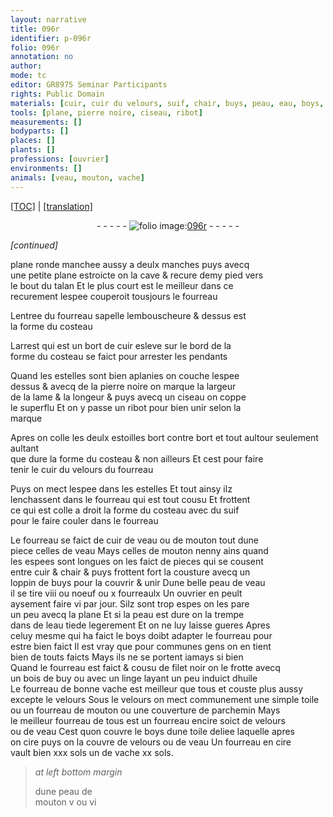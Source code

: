 ```yaml
---
layout: narrative
title: 096r
identifier: p-096r
folio: 096r
annotation: no
author:
mode: tc
editor: GR8975 Seminar Participants
rights: Public Domain
materials: [cuir, cuir du velours, suif, chair, buys, peau, eau, boys, filet, bois de buy, huile, velours, toile, parchemin, cire]
tools: [plane, pierre noire, ciseau, ribot]
measurements: []
bodyparts: []
places: []
plants: []
professions: [ouvrier]
environments: []
animals: [veau, mouton, vache]
---
```


<p><a href="{{ site.baseurl }}/diplomatic/">[TOC]</a> | <a href="{{ site.baseurl }}/texts/p-096r_tl/" target="_blank">[translation]</a></p><div class="folio" align="center">- - - - - <a href="http://gallica.bnf.fr/ark:/12148/btv1b10500001g/f197.image" target="_blank"><img src="https://cu-mkp.github.io/2017-workshop-edition/assets/photo-icon.png" alt="folio image: " style="display:inline-block; margin-bottom:-3px;"/>096r</a> - - - - - </div>  
 
*[continued]*
  
<span class="tl">plane</span> ronde manchee aussy a deulx manches puys avecq<br/> une petite <span class="tl">plane</span> estroicte on la cave & recure demy pied vers<br/> le bout du talan Et le plus court est le meilleur dans ce<br/> recurement lespee couperoit tousjours le fourreau
 
Lentree du fourreau sapelle lembouscheure & dessus est<br/> la forme du costeau
 
Larrest qui est un bort de <span class="m">cuir</span> esleve sur le bord de la<br/> forme du costeau se faict pour arrester les pendants
 
Quand les estelles sont bien aplanies on couche lespee<br/> dessus & avecq de la <span class="tl">pierre noire</span> on marque la largeur<br/> de la lame & la longeur & puys avecq un <span class="tl">ciseau</span> on coppe<br/> le superflu Et on y passe un <span class="tl">ribot</span> pour bien unir selon la<br/> marque
 
Apres on colle les deulx estoilles bort contre bort <span class="add">et tout aultour</span> seulement aultant<br/> que dure la forme du costeau & non ailleurs Et cest pour faire<br/> tenir le <span class="m">cuir du velours</span> du fourreau
 
Puys on mect lespee dans les estelles Et tout ainsy ilz<br/> lenchassent dans le fourreau qui est tout cousu Et frottent<br/> ce qui est colle a droit la forme du costeau avec du <span class="m">suif</span><br/> pour le faire couler dans le fourreau
 
Le fourreau se faict de <span class="m">cuir</span> de <span class="al">veau</span> ou de <span class="al">mouton</span> tout dune<br/> piece celles de <span class="al">veau</span> Mays celles de <span class="al">mouton</span> nenny ains quand<br/> les espees sont longues on les faict de pieces qui se cousent<br/> entre <span class="m">cuir</span> & <span class="m">chair</span> & puys frottent fort la cousture avecq un<br/> loppin de <span class="m">buys</span> pour la couvrir & unir Dune belle <span class="m">peau</span> de <span class="al">veau</span><br/> il se tire viii ou noeuf ou x fourreaulx Un <span class="pro">ouvrier</span> en peult<br/> aysement faire vi par jour. Silz sont trop espes on les pare<br/> un peu avecq la <span class="tl">plane</span> Et si la <span class="m">peau</span> est dure on la trempe<br/> dans de l<span class="m">eau</span> tiede legerement Et on ne luy laisse gueres Apres<br/> celuy mesme qui ha faict le <span class="m">boys</span> doibt adapter le fourreau pour<br/> estre bien faict Il est vray que pour communes gens on en tient<br/> bien de touts faicts Mays ils ne se portent iamays si bien<br/> Quand le fourreau est faict & cousu de <span class="m">filet</span> noir on le frotte avecq<br/> un <span class="m">bois de buy</span> ou avec un linge layant un peu induict d<span class="m">huile</span><br/> Le fourreau de bonne <span class="al">vache</span> est meilleur que tous et couste plus aussy<br/> excepte le <span class="m">velours</span> Sous le <span class="m">velours</span> on mect communement une simple <span class="m">toile</span><br/> ou un fourreau de <span class="al">mouton</span> ou une couverture de <span class="m">parchemin</span> Mays<br/> le meilleur fourreau de tous est un fourreau encire soict de <span class="m">velours</span><br/> ou de <span class="al">veau</span> Cest quon couvre le <span class="m">boys</span> dune <span class="m">toile</span> deliee laquelle apres<br/> on <span class="m">cire</span> puys on la couvre de <span class="m">velours</span> ou de <span class="al">veau</span> Un fourreau en <span class="m">cire</span><br/> vault bien xxx sols un de <span class="al">vache</span> xx sols.
 
> *at left bottom margin*
> 
> 
>   dune peau de<br/> <span class="al">mouton</span> v ou vi
 

